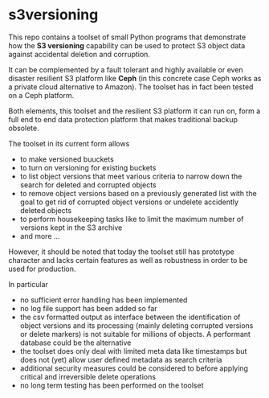 # s3versioning

This repo contains a toolset of small Python programs that demonstrate
how the **S3 versioning** capability can be used to protect S3 object data
against accidental deletion and corruption.

It can be complemented by a fault tolerant and highly available or
even disaster resilient S3 platform like **Ceph** (in this concrete case
Ceph works as a private cloud alternative to Amazon). 
The toolset has in fact been tested on a Ceph platform.

Both elements, this toolset and the resilient S3 platform it can run on,
form a full end to end data protection platform that makes traditional
backup obsolete.

The toolset in its current form allows
- to make versioned buuckets
- to turn on versioning for existing buckets
- to list object versions that meet various criteria to narrow down the 
search for deleted and corrupted objects
- to remove object versions based on a previously generated list with the
goal to get rid of corrupted object versions or undelete accidently
deleted objects
- to perform housekeeping tasks like to limit the maximum number of
versions kept in the S3 archive
- and more ...

However, it should be noted that today the toolset still has prototype
character and lacks certain  features as well as robustness in order to be
used for production.

In particular
- no sufficient error handling has been implemented
- no log file support has been added so far
- the csv formatted output as interface between the identification of object
versions and its processing (mainly deleting corrupted versions or delete
markers) is not suitable for millions of objects. A performant database
could be the alternative
- the toolset does only deal with limited meta data like timestamps but does
not (yet) allow user defined metadata as search criteria
- additional security measures could be considered to before applying
critical and irreversible delete operations
- no long term testing has been performed on the toolset
